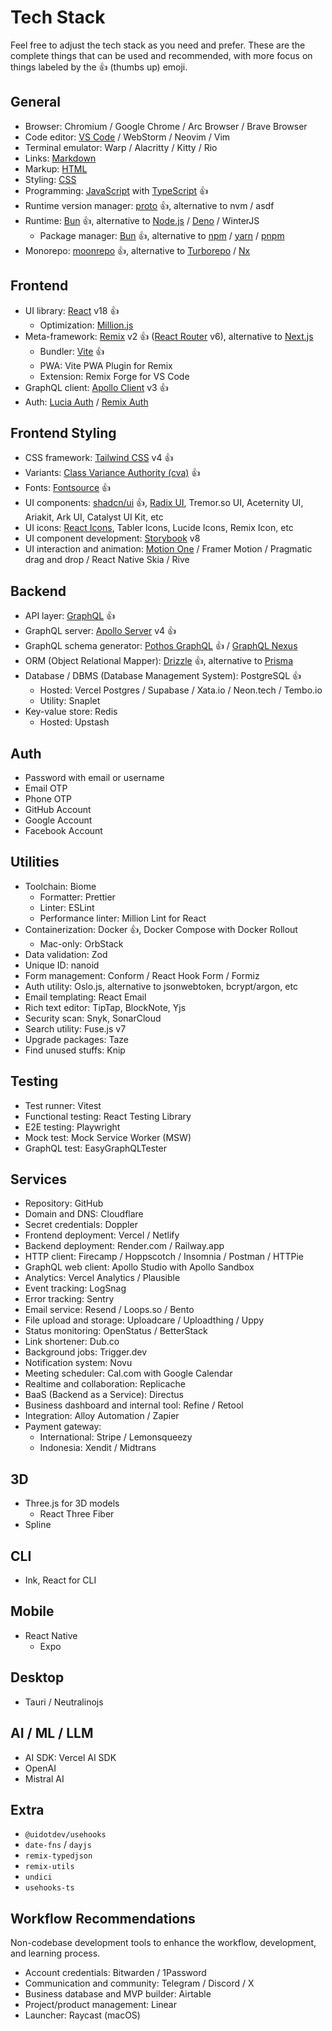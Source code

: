# Tech Stack

Feel free to adjust the tech stack as you need and prefer. These are the complete things that can be used and recommended, with more focus on things labeled by the 👍 (thumbs up) emoji.

## General

- Browser: Chromium / Google Chrome / Arc Browser / Brave Browser
- Code editor: [VS Code](vscode.md) / WebStorm / Neovim / Vim
- Terminal emulator: Warp / Alacritty / Kitty / Rio
- Links: [Markdown](markdown.md)
- Markup: [HTML](html.md)
- Styling: [CSS](css.md)
- Programming: [JavaScript](javascript.md) with [TypeScript](typescript.md) 👍
- Runtime version manager: [proto](proto.md) 👍, alternative to nvm / asdf
- Runtime: [Bun](bun.md) 👍, alternative to [Node.js](nodejs.md) / [Deno](deno.md) / WinterJS
  - Package manager: [Bun](bun.md) 👍, alternative to [npm](npm.md) / [yarn](yarn.md) / [pnpm](pnpm.md)
- Monorepo: [moonrepo](moonrepo.md) 👍, alternative to [Turborepo](turborepo.md) / [Nx](nx.md)

## Frontend

- UI library: [React](react.md) v18 👍
  - Optimization: [Million.js](millionjs.md)
- Meta-framework: [Remix](remix.md) v2 👍 ([React Router](react-router.md) v6), alternative to [Next.js](nextjs.md)
  - Bundler: [Vite](vite.md) 👍
  - PWA: Vite PWA Plugin for Remix
  - Extension: Remix Forge for VS Code
- GraphQL client: [Apollo Client](apollo.md) v3 👍
- Auth: [Lucia Auth](lucia-auth.md) / [Remix Auth](remix-auth.md)

## Frontend Styling

- CSS framework: [Tailwind CSS](tailwind.md) v4 👍
- Variants: [Class Variance Authority (cva)](cva.md) 👍
- Fonts: [Fontsource](fontsource.md) 👍
- UI components: [shadcn/ui](shadcn-ui.md) 👍, [Radix UI](radix-ui.md), Tremor.so UI, Aceternity UI, Ariakit, Ark UI, Catalyst UI Kit, etc
- UI icons: [React Icons](react-icons.md), Tabler Icons, Lucide Icons, Remix Icon, etc
- UI component development: [Storybook](storybook.md) v8
- UI interaction and animation: [Motion One](motion-one.md) / Framer Motion / Pragmatic drag and drop / React Native Skia / Rive

## Backend

- API layer: [GraphQL](graphql.md) 👍
- GraphQL server: [Apollo Server](apollo.md) v4 👍
- GraphQL schema generator: [Pothos GraphQL](graphql-pothos.md) 👍 / [GraphQL Nexus](graphql-nexus.md)
- ORM (Object Relational Mapper): [Drizzle](drizzle.md) 👍, alternative to [Prisma](prisma.md)
- Database / DBMS (Database Management System): PostgreSQL 👍
  - Hosted: Vercel Postgres / Supabase / Xata.io / Neon.tech / Tembo.io
  - Utility: Snaplet
- Key-value store: Redis
  - Hosted: Upstash

## Auth

- Password with email or username
- Email OTP
- Phone OTP
- GitHub Account
- Google Account
- Facebook Account

## Utilities

- Toolchain: Biome
  - Formatter: Prettier
  - Linter: ESLint
  - Performance linter: Million Lint for React
- Containerization: Docker 👍, Docker Compose with Docker Rollout
  - Mac-only: OrbStack
- Data validation: Zod
- Unique ID: nanoid
- Form management: Conform / React Hook Form / Formiz
- Auth utility: Oslo.js, alternative to jsonwebtoken, bcrypt/argon, etc
- Email templating: React Email
- Rich text editor: TipTap, BlockNote, Yjs
- Security scan: Snyk, SonarCloud
- Search utility: Fuse.js v7
- Upgrade packages: Taze
- Find unused stuffs: Knip

## Testing

- Test runner: Vitest
- Functional testing: React Testing Library
- E2E testing: Playwright
- Mock test: Mock Service Worker (MSW)
- GraphQL test: EasyGraphQLTester

## Services

- Repository: GitHub
- Domain and DNS: Cloudflare
- Secret credentials: Doppler
- Frontend deployment: Vercel / Netlify
- Backend deployment: Render.com / Railway.app
- HTTP client: Firecamp / Hoppscotch / Insomnia / Postman / HTTPie
- GraphQL web client: Apollo Studio with Apollo Sandbox
- Analytics: Vercel Analytics / Plausible
- Event tracking: LogSnag
- Error tracking: Sentry
- Email service: Resend / Loops.so / Bento
- File upload and storage: Uploadcare / Uploadthing / Uppy
- Status monitoring: OpenStatus / BetterStack
- Link shortener: Dub.co
- Background jobs: Trigger.dev
- Notification system: Novu
- Meeting scheduler: Cal.com with Google Calendar
- Realtime and collaboration: Replicache
- BaaS (Backend as a Service): Directus
- Business dashboard and internal tool: Refine / Retool
- Integration: Alloy Automation / Zapier
- Payment gateway:
  - International: Stripe / Lemonsqueezy
  - Indonesia: Xendit / Midtrans

## 3D

- Three.js for 3D models
  - React Three Fiber
- Spline

## CLI

- Ink, React for CLI

## Mobile

- React Native
  - Expo

## Desktop

- Tauri / Neutralinojs

## AI / ML / LLM

- AI SDK: Vercel AI SDK
- OpenAI
- Mistral AI

## Extra

- `@uidotdev/usehooks`
- `date-fns` / `dayjs`
- `remix-typedjson`
- `remix-utils`
- `undici`
- `usehooks-ts`

## Workflow Recommendations

Non-codebase development tools to enhance the workflow, development, and learning process.

- Account credentials: Bitwarden / 1Password
- Communication and community: Telegram / Discord / X
- Business database and MVP builder: Airtable
- Project/product management: Linear
- Launcher: Raycast (macOS)

